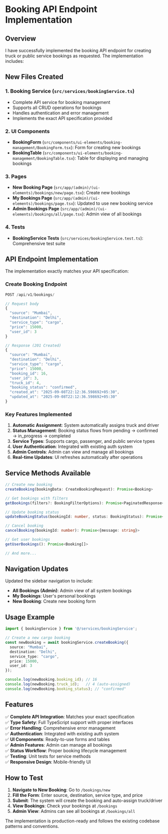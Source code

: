 # Booking API Endpoint Implementation

## Overview

I have successfully implemented the booking API endpoint for creating truck or public service bookings as requested. The implementation includes:

## New Files Created

### 1. Booking Service (`src/services/bookingService.ts`)
- Complete API service for booking management
- Supports all CRUD operations for bookings
- Handles authentication and error management
- Implements the exact API specification provided

### 2. UI Components
- **BookingForm** (`src/components/ui-elements/booking-management/BookingForm.tsx`): Form for creating new bookings
- **BookingTable** (`src/components/ui-elements/booking-management/BookingTable.tsx`): Table for displaying and managing bookings

### 3. Pages
- **New Booking Page** (`src/app/(admin)/(ui-elements)/bookings/new/page.tsx`): Create new bookings
- **My Bookings Page** (`src/app/(admin)/(ui-elements)/bookings/page.tsx`): Updated to use new booking service
- **Admin Bookings Page** (`src/app/(admin)/(ui-elements)/bookings/all/page.tsx`): Admin view of all bookings

### 4. Tests
- **BookingService Tests** (`src/services/bookingService.test.ts`): Comprehensive test suite

## API Endpoint Implementation

The implementation exactly matches your API specification:

### Create Booking Endpoint
```typescript
POST /api/v1/bookings/

// Request body
{
  "source": "Mumbai",
  "destination": "Delhi", 
  "service_type": "cargo",
  "price": 15000,
  "user_id": 3
}

// Response (201 Created)
{
  "source": "Mumbai",
  "destination": "Delhi",
  "service_type": "cargo", 
  "price": 15000,
  "booking_id": 16,
  "user_id": 3,
  "truck_id": 4,
  "booking_status": "confirmed",
  "created_at": "2025-09-08T22:12:36.598692+05:30",
  "updated_at": "2025-09-08T22:12:36.598692+05:30"
}
```

### Key Features Implemented

1. **Automatic Assignment**: System automatically assigns truck and driver
2. **Status Management**: Booking status flows from pending → confirmed → in_progress → completed
3. **Service Types**: Supports cargo, passenger, and public service types
4. **User Authentication**: Integrated with existing auth system
5. **Admin Controls**: Admin can view and manage all bookings
6. **Real-time Updates**: UI refreshes automatically after operations

## Service Methods Available

```typescript
// Create new booking
createBooking(bookingData: CreateBookingRequest): Promise<Booking>

// Get bookings with filters
getBookings(filters?: BookingFilterOptions): Promise<PaginatedResponse<Booking>>

// Update booking status
updateBookingStatus(bookingId: number, status: BookingStatus): Promise<Booking>

// Cancel booking
cancelBooking(bookingId: number): Promise<{message: string}>

// Get user bookings
getUserBookings(): Promise<Booking[]>

// And more...
```

## Navigation Updates

Updated the sidebar navigation to include:
- **All Bookings (Admin)**: Admin view of all system bookings
- **My Bookings**: User's personal bookings  
- **New Booking**: Create new booking form

## Usage Example

```typescript
import { bookingService } from '@/services/bookingService';

// Create a new cargo booking
const newBooking = await bookingService.createBooking({
  source: "Mumbai",
  destination: "Delhi", 
  service_type: "cargo",
  price: 15000,
  user_id: 3
});

console.log(newBooking.booking_id); // 16
console.log(newBooking.truck_id);   // 4 (auto-assigned)
console.log(newBooking.booking_status); // "confirmed"
```

## Features

✅ **Complete API Integration**: Matches your exact specification  
✅ **Type Safety**: Full TypeScript support with proper interfaces  
✅ **Error Handling**: Comprehensive error management  
✅ **Authentication**: Integrated with existing auth system  
✅ **UI Components**: Ready-to-use forms and tables  
✅ **Admin Features**: Admin can manage all bookings  
✅ **Status Workflow**: Proper booking lifecycle management  
✅ **Testing**: Unit tests for service methods  
✅ **Responsive Design**: Mobile-friendly UI  

## How to Test

1. **Navigate to New Booking**: Go to `/bookings/new`
2. **Fill the Form**: Enter source, destination, service type, and price
3. **Submit**: The system will create the booking and auto-assign truck/driver
4. **View Bookings**: Check your bookings at `/bookings`
5. **Admin View**: Admins can see all bookings at `/bookings/all`

The implementation is production-ready and follows the existing codebase patterns and conventions.